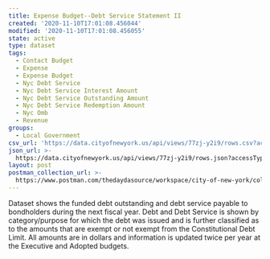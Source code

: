 ```yaml
---
title: Expense Budget--Debt Service Statement II
created: '2020-11-10T17:01:08.456044'
modified: '2020-11-10T17:01:08.456055'
state: active
type: dataset
tags:
  - Contact Budget
  - Expense
  - Expense Budget
  - Nyc Debt Service
  - Nyc Debt Service Interest Amount
  - Nyc Debt Service Outstanding Amount
  - Nyc Debt Service Redemption Amount
  - Nyc Omb
  - Revenue
groups:
  - Local Government
csv_url: 'https://data.cityofnewyork.us/api/views/77zj-y2i9/rows.csv?accessType=DOWNLOAD'
json_url: >-
  https://data.cityofnewyork.us/api/views/77zj-y2i9/rows.json?accessType=DOWNLOAD
layout: post
postman_collection_url: >-
  https://www.postman.com/thedaydasource/workspace/city-of-new-york/collection/15909983-623f4c06-d370-4a8d-9375-7dc8edcd4bb2
---
```

Dataset shows the funded debt outstanding and debt service payable to bondholders during the next fiscal year. Debt and Debt Service is shown by category/purpose for which the debt was issued and is further classified as to the amounts that are exempt or not exempt from the Constitutional Debt Limit. All amounts are in dollars and information is updated twice per year at the Executive and Adopted budgets.
